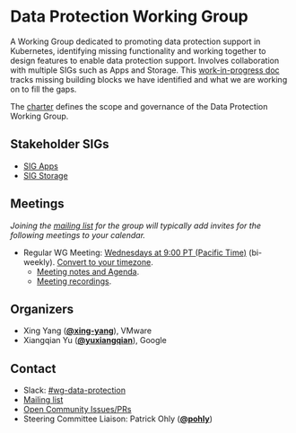 <!---
This is an autogenerated file!

Please do not edit this file directly, but instead make changes to the
sigs.yaml file in the project root.

To understand how this file is generated, see https://git.k8s.io/community/generator/README.md
--->
# Data Protection Working Group

A Working Group dedicated to promoting data protection support in Kubernetes, identifying missing functionality and working together to design features to enable data protection support. Involves collaboration with multiple SIGs such as Apps and Storage.
This [work-in-progress doc](https://docs.google.com/document/d/1yHbW0hxHehQzdaL7AWSl81OW4f2OcBoskXTbezx92-U/edit#) tracks missing building blocks we have identified and what we are working on to fill the gaps.

The [charter](charter.md) defines the scope and governance of the Data Protection Working Group.

## Stakeholder SIGs
* [SIG Apps](/sig-apps)
* [SIG Storage](/sig-storage)

## Meetings
*Joining the [mailing list](https://groups.google.com/forum/#!forum/kubernetes-data-protection) for the group will typically add invites for the following meetings to your calendar.*
* Regular WG Meeting: [Wednesdays at 9:00 PT (Pacific Time)](https://zoom.us/j/6933410772) (bi-weekly). [Convert to your timezone](http://www.thetimezoneconverter.com/?t=9:00&tz=PT%20%28Pacific%20Time%29).
  * [Meeting notes and Agenda](https://docs.google.com/document/d/15tLCV3csvjHbKb16DVk-mfUmFry_Rlwo-2uG6KNGsfw/edit).
  * [Meeting recordings](https://www.youtube.com/playlist?list=PL69nYSiGNLP336DulLgPdlWJ_gzRz1iL5).

## Organizers

* Xing Yang (**[@xing-yang](https://github.com/xing-yang)**), VMware
* Xiangqian Yu (**[@yuxiangqian](https://github.com/yuxiangqian)**), Google

## Contact
- Slack: [#wg-data-protection](https://kubernetes.slack.com/messages/wg-data-protection)
- [Mailing list](https://groups.google.com/forum/#!forum/kubernetes-data-protection)
- [Open Community Issues/PRs](https://github.com/kubernetes/community/labels/wg%2Fdata-protection)
- Steering Committee Liaison: Patrick Ohly (**[@pohly](https://github.com/pohly)**)
<!-- BEGIN CUSTOM CONTENT -->

<!-- END CUSTOM CONTENT -->
